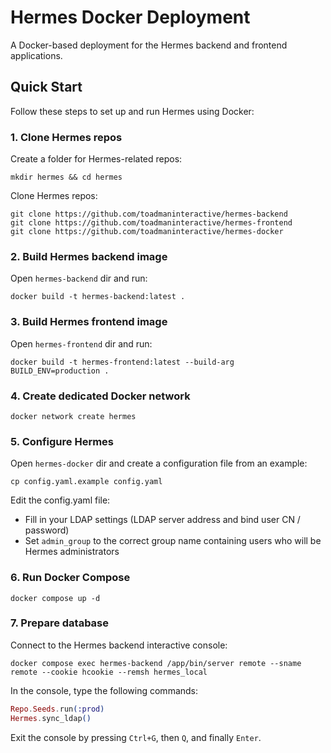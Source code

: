 # Hermes Docker Deployment

A Docker-based deployment for the Hermes backend and frontend applications.

## Quick Start

Follow these steps to set up and run Hermes using Docker:

### 1. Clone Hermes repos

Create a folder for Hermes-related repos:

```shell
mkdir hermes && cd hermes
```

Clone Hermes repos:

```shell
git clone https://github.com/toadmaninteractive/hermes-backend
git clone https://github.com/toadmaninteractive/hermes-frontend
git clone https://github.com/toadmaninteractive/hermes-docker
```

### 2. Build Hermes backend image

Open `hermes-backend` dir and run:

```shell
docker build -t hermes-backend:latest .
```

### 3. Build Hermes frontend image

Open `hermes-frontend` dir and run:

```shell
docker build -t hermes-frontend:latest --build-arg BUILD_ENV=production .
```

### 4. Create dedicated Docker network

```shell
docker network create hermes
```

### 5. Configure Hermes

Open `hermes-docker` dir and create a configuration file from an example:

```shell
cp config.yaml.example config.yaml
```

Edit the config.yaml file:
- Fill in your LDAP settings (LDAP server address and bind user CN / password)
- Set `admin_group` to the correct group name containing users who will be Hermes administrators

### 6. Run Docker Compose

```shell
docker compose up -d
```

### 7. Prepare database

Connect to the Hermes backend interactive console:

```shell
docker compose exec hermes-backend /app/bin/server remote --sname remote --cookie hcookie --remsh hermes_local
```

In the console, type the following commands:

```elixir
Repo.Seeds.run(:prod)
Hermes.sync_ldap()
```

Exit the console by pressing `Ctrl+G`, then `Q`, and finally `Enter`.
